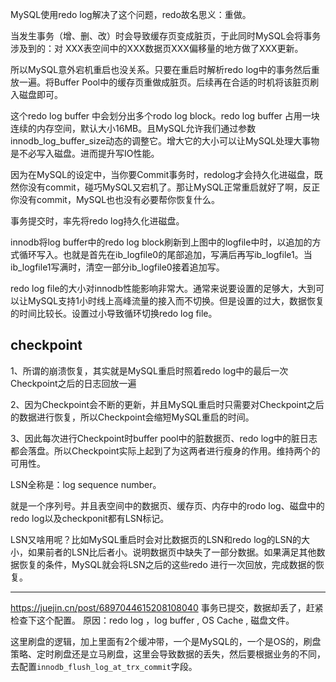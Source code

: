 MySQL使用redo log解决了这个问题，redo故名思义：重做。

当发生事务（增、删、改）时会导致缓存页变成脏页，于此同时MySQL会将事务涉及到的：对 XXX表空间中的XXX数据页XXX偏移量的地方做了XXX更新。

所以MySQL意外宕机重启也没关系。只要在重启时解析redo log中的事务然后重放一遍。将Buffer Pool中的缓存页重做成脏页。后续再在合适的时机将该脏页刷入磁盘即可。

这个redo log buffer 中会划分出多个rodo log block。redo log buffer 占用一块连续的内存空间，默认大小16MB。且MySQL允许我们通过参数innodb_log_buffer_size动态的调整它。增大它的大小可以让MySQL处理大事物是不必写入磁盘。进而提升写IO性能。

因为在MySQL的设定中，当你要Commit事务时，redolog才会持久化进磁盘，既然你没有commit，碰巧MySQL又宕机了。那让MySQL正常重启就好了啊，反正你没有commit，MySQL也也没有必要帮你恢复什么。

事务提交时，率先将redo log持久化进磁盘。

innodb将log buffer中的redo log block刷新到上图中的logfile中时，以追加的方式循环写入。也就是首先在ib_logfile0的尾部追加，写满后再写ib_logfile1。当ib_logfile1写满时，清空一部分ib_logfile0接着追加写。

redo log file的大小对innodb性能影响非常大。通常来说要设置的足够大，大到可以让MySQL支持1小时线上高峰流量的接入而不切换。但是设置的过大，数据恢复的时间比较长。设置过小导致循环切换redo log file。

## checkpoint

1、所谓的崩溃恢复，其实就是MySQL重启时照着redo log中的最后一次Checkpoint之后的日志回放一遍

2、因为Checkpoint会不断的更新，并且MySQL重启时只需要对Checkpoint之后的数据进行恢复，所以Checkpoint会缩短MySQL重启的时间。

3、因此每次进行Checkpoint时buffer pool中的脏数据页、redo log中的脏日志都会落盘。所以Checkpoint实际上起到了为这两者进行瘦身的作用。维持两个的可用性。

LSN全称是：log sequence number。

就是一个序列号。并且表空间中的数据页、缓存页、内存中的rodo log、磁盘中的redo log以及checkponit都有LSN标记。

LSN又啥用呢？比如MySQL重启时会对比数据页的LSN和redo log的LSN的大小，如果前者的LSN比后者小。说明数据页中缺失了一部分数据。如果满足其他数据恢复的条件，MySQL就会将LSN之后的这些redo 进行一次回放，完成数据的恢复。

----

https://juejin.cn/post/6897044615208108040
 事务已提交，数据却丢了，赶紧检查下这个配置。
 原因：redo log ，log buffer , OS Cache , 磁盘文件。

这里刷盘的逻辑，加上里面有2个缓冲带，一个是MySQL的，一个是OS的，刷盘策略、定时刷盘还是立马刷盘，这里会导致数据的丢失，然后要根据业务的不同，去配置`innodb_flush_log_at_trx_commit`字段。
